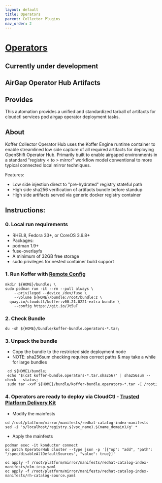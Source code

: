 ```yaml
---
layout: default
title: Operators
parent: Collector Plugins
nav_order: 2
---
```


# [Operators](https://github.com/CodeSparta/collector-operators)
## Currently under development
## AirGap Operator Hub Artifacts
## Provides
This automation provides a unified and standardized tarball of artifacts for
cloudctl services pod airgap operator deployment tasks.

## About
Koffer Collector Operator Hub uses the Koffer Engine runtime container to enable
streamlined low side capture of all required artifacts for deploying OpenShift
Operator Hub. Primarily built to enable airgaped environments in a standard
"registry < to > mirror" workflow model conventional to more typical connected
local mirror techniques.

Features:
  - Low side injestion direct to "pre-hydrated" registry stateful path
  - High side sha256 verification of artifacts bundle before standup
  - High side artifacts served via generic docker registry container

## Instructions:
### 0. Local run requirements
- RHEL8, Fedora 33+, or CoreOS 3.6.8+
- Packages:
 - podman 1.9+
 -  fuse-overlayfs
- A minimum of 32GB free storage
- sudo privileges for nested container build support

### 1. Run Koffer with [Remote Config](https://raw.githubusercontent.com/CodeSparta/collector-operators/master/docs/config/koffer.yml)
```
mkdir ${HOME}/bundle; \
sudo podman run -it --rm --pull always \
    --privileged --device /dev/fuse \
    --volume ${HOME}/bundle:/root/bundle:z \
  quay.io/cloudctl/koffer:v00.21.0221-extra bundle \
    --config https://git.io/Jt5uF
```
### 2. Check Bundle
 ```
 du -sh ${HOME}/bundle/koffer-bundle.operators-*.tar;
 ```

### 3. Unpack the bundle
- Copy the bundle to the restricted side deployment node
- NOTE: sha256sum checking requires correct paths & may take a while for large bundles
```
 cd ${HOME}/bundle;
 echo "$(cat koffer-bundle.operators-*.tar.sha256)" | sha256sum --check --status;
 sudo tar -xvf ${HOME}/bundle/koffer-bundle.operators-*.tar -C /root;
```
### 4. Operators are ready to deploy via CloudCtl - [Trusted Platform Delivery Kit](https://github.com/CloudCtl/cloudctl)
- Modify the mainfests
```
cd /root/platform/mirror/manifests/redhat-catalog-index-manifests
sed -i 's/localhost/registry.$(vpc_name).$(name_domain)/g' *
```
- Apply the mainfests

```
podman exec -it konductor connect
oc patch OperatorHub cluster --type json -p '[{"op": "add", "path": "/spec/disableAllDefaultSources", "value": true}]'

oc apply -f /root/platform/mirror/manifests/redhat-catalog-index-manifests/olm-icsp.yaml
oc apply -f /root/platform/mirror/manifests/redhat-catalog-index-manifests/rh-catalog-source.yaml
```
